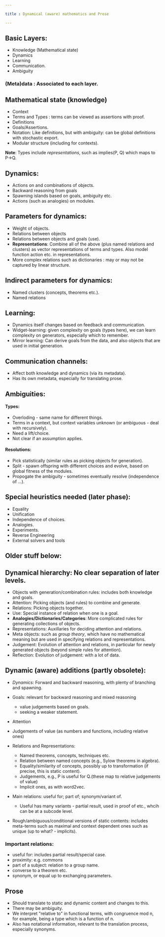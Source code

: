 ```yaml
---

title : Dynamical (aware) mathematics and Prose

---
```


## Basic Layers: 
* Knowledge (Mathematical state)
* Dynamics
* Learning
* Communication.
* Ambiguity

### (Meta)data : Associated to each layer.


## Mathematical state (knowledge)

* Context
* Terms and Types : terms can be viewed as assertions with proof.
* Definitions
* Goals/Assertions.
* Notation: Like definitions, but with ambiguity: can be global definitions with stochastic export.
* Modular structure (including for contexts).

__Note__: Types include _representations_, such as implies(P, Q) which maps to P->Q.

## Dynamics:
* Actions on and combinations of objects.
* Backward reasoning from goals
* Spawning islands based on goals, ambiguity etc.
* Actions (such as analogies) on modules.

## Parameters for dynamics:
* Weight of objects.
* Relations between objects
* Relations between objects and goals (use).
* __Representations__: Combine all of the above (plus named relations and clusters) as vector representations of terms and types. Also model function action etc. in representations.
* More complex relations such as dictionaries : may or may not be captured by linear structure.

## Indirect parameters for dynamics:
* Named clusters (concepts, theorems etc.).
* Named relations


## Learning:
* Dynamics itself changes based on feedback and communication.
* Widget-learning: given complexity on goals (types here), we can learn complexity on generators, especially which to remember.
* Mirror learning: Can derive goals from the data, and also objects that are used in initial generation.

## Communication channels:
* Affect both knowledge and dynamics (via its metadata).
* Has its own metadata, especially for translating prose.

## Ambiguities:

#### Types:
* Overloding - same name for different things.
* Terms in a context, but context variables unknown (or ambiguous - deal with recursively).
* Need a lift/choice.
* Not clear if an assumption applies.

#### Resolutions:
* Pick statistically (similar rules as picking objects for generation).
* Split - spawn offspring with different choices and evolve, based on global fitness of the modules.
* Propogate the ambiguity - sometimes eventually resolve (independence of ...).

## Special heuristics needed (later phase):
* Equality
* Unification
* Independence of choices.
* Analogies.
* Experiments.
* Reverse Engineering
* External solvers and tools




## Older stuff below:


## Dynamical hierarchy: No clear separation of later levels.
* Objects with generation/combination rules: includes both knowledge and goals.
* Attention: Picking objects (and rules) to combine and generate.
* Relations: Picking objects together.
* Use: Special instance of relation when one is a goal.
* __Analogies/Dictionaries/Categories__: More complicated rules for generating collections of objects.
* Representations: Auxillaries for deciding attention and relations. 
* Meta objects: such as _group theory_, which have no mathematical meaning but are used in specifying relations and representations.
* Judgement: Evolution of attention and relations, in particular for newly generated objects (beyond simple rules for attention).
* Reflection: Evolution of judgement: with a lot of data.


## Dynamic (aware) additions (partly obsolete):

* *Dynamics:* Forward and backward reasoning, with plenty of branching and spawning.
* Goals: relevant for backward reasoning and mixed reasoning 
    - value judgements based on goals.
    - seeking a weaker statement.
* Attention
* Judgements of value (as numbers and functions, including relative ones)
* Relations and Representations:
    - Named theorems, concepts, techniques etc.
    - Relation between named concepts (e.g., Sylow theorems in algebra).
    - Equality/similarity of concepts, possibly up to transformation (if precise, this is static content).
    - Judgements, e.g., P is useful for Q.(these map to relative judgements of value)
    - Implicit ones, as with word2vec.
* Main relations: useful for; part of; synonym/variant of.
    - Useful has many variants - partial result, used in proof of etc., whcih can be at a subcode level.

* Rough/ambiguous/conditional versions of static contents: includes meta-terms such as maximal and context dependent ones such as unique (up to what? - implicits).

### Important relations:
* useful for: includes partial result/special case.
* proximity: e.g. commons
* part of a subject: relation to a group name.
* converse to a theorem etc.
* synonym, or equal up to exchanging parameters.

## Prose

* Should translate to static and dynamic content and changes to this.
* There may be ambiguity.
* We interpret "relative to" in functional terms, with congruence mod n, for example, being a type which is a function of n.
* Also has notational information, relevant to the translation process, especially synonyms.


